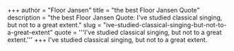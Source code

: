 +++
author = "Floor Jansen"
title = "the best Floor Jansen Quote"
description = "the best Floor Jansen Quote: I've studied classical singing, but not to a great extent."
slug = "ive-studied-classical-singing-but-not-to-a-great-extent"
quote = '''I've studied classical singing, but not to a great extent.'''
+++
I've studied classical singing, but not to a great extent.
